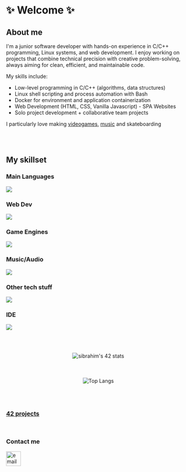 <div align="center">
  <!--![vapor_passingby_mountains](https://github.com/sidev86/sidev86/assets/84662823/044c264e-26ae-40a7-8d6d-e6cafddd678d)-->
</div>
<h1>✨ Welcome ✨</h1>
<h2>About me</h2>
<p>I'm a junior software developer with hands-on experience in C/C++ programming, Linux systems, and web development. I enjoy working on projects that combine technical precision with creative problem-solving, always aiming for clean, efficient, and maintainable code.</p>

<p>My skills include:</p>

<ul>
  <li>Low-level programming in C/C++ (algorithms, data structures)</li>
  <li>Linux shell scripting and process automation with Bash</li>
  <li>Docker for environment and application containerization</li>
  <li>Web Development (HTML, CSS, Vanilla Javascript) - SPA Websites</li>
  <li>Solo project development + collaborative team projects</li>
</ul>

<p>I particularly love making <a href="https://someyear.itch.io/">videogames</a>, <a href="https://soundcloud.com/someyear">music</a> and skateboarding</p>



<br><br>
<h2>My skillset</h2>
<h3>Main Languages</h3>
<p align="left">
  <a href="https://skillicons.dev">
    <img src="https://skillicons.dev/icons?i=c,cpp,cs,py" />
  </a>
</p>

<h3>Web Dev</h3>
<p align="left">
  <a href="https://skillicons.dev">
    <img src="https://skillicons.dev/icons?i=html,css,js,bootstrap" />
  </a>
</p>

<h3>Game Engines</h3>
<p align="left">
  <a href="https://skillicons.dev">
    <img src="https://skillicons.dev/icons?i=unity,gamemakerstudio,godot" />
  </a>
</p>

<h3>Music/Audio</h3>
<p align="left">
  <a href="https://skillicons.dev">
    <img src="https://skillicons.dev/icons?i=ableton" />
  </a>
</p>

<h3>Other tech stuff</h3>
<p align="left">
  <a href="https://skillicons.dev">
    <img src="https://skillicons.dev/icons?i=git,bash,linux,docker" />
  </a>
</p>

<h3>IDE</h3>
<p align="left">
  <a href="https://skillicons.dev">
    <img src="https://skillicons.dev/icons?i=vim,vscode" />
  </a>
</p>


<br><div align="center"><br>
<img src="https://badge.mediaplus.ma/starryblue/sibrahim?1337Badge=off&UM6P=off" alt="sibrahim's 42 stats" />
<br><br><br><br>
![Top Langs](https://github-readme-stats.vercel.app/api/top-langs/?username=sidev86&langs_count=8&theme=dracula)
</div>
<br><br>


<h3 align="left"><a href="https://github.com/sidev86/42projects">42 projects</a></h3>
<!--!<h3 align="left"><a href="https://sidev86.github.io/html-mywebsite">Website</a></h3> -->


<br>
<h3 align="left">Contact me</h3>
<p align="left">


<a href="mailto:samir.ibrahim@outlook.it">
  <img src="https://img.icons8.com/ios-filled/50/377cf6/new-post.png" alt="email icon" height="40" width="40"/>
</a>

